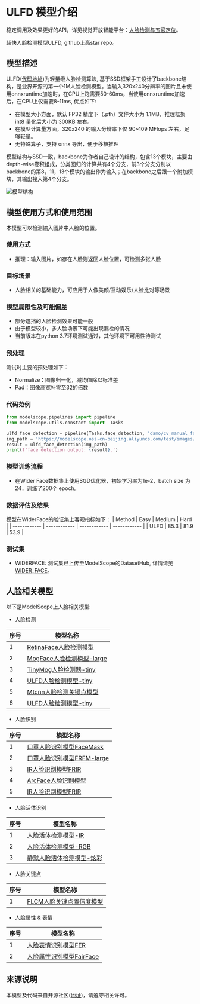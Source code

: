 
# ULFD 模型介绍
稳定调用及效果更好的API，详见视觉开放智能平台：[人脸检测与五官定位](https://vision.aliyun.com/experience/detail?tagName=facebody&children=DetectFace&spm=a2cio.27993362)。

超快人脸检测模型ULFD, github上高star repo。


## 模型描述

ULFD([代码地址](https://github.com/Linzaer/Ultra-Light-Fast-Generic-Face-Detector-1MB))为轻量级人脸检测算法, 基于SSD框架手工设计了backbone结构，是业界开源的第一个1M人脸检测模型。当输入320x240分辨率的图片且未使用onnxruntime加速时，在CPU上跑需要50-60ms，当使用onnxruntime加速后，在CPU上仅需要8-11ms, 优点如下:
- 在模型大小方面，默认 FP32 精度下（.pth）文件大小为 1.1MB，推理框架 int8 量化后大小为 300KB 左右。
- 在模型计算量方面，320x240 的输入分辨率下仅 90~109 MFlops 左右，足够轻量。
- 无特殊算子，支持 onnx 导出，便于移植推理

模型结构与SSD一致，backbone为作者自己设计的结构，包含13个模块，主要由depth-wise卷积组成，分类回归的计算共有4个分支，前3个分支分别以backbone的第8，11，13个模块的输出作为输入；在backbone之后跟一个附加模块，其输出接入第4个分支。

![模型结构](https://modelscope.cn/api/v1/models/damo/cv_manual_face-detection_ulfd/repo?Revision=master&FilePath=ssd.jpg&View=true)

## 模型使用方式和使用范围
本模型可以检测输入图片中人脸的位置。

### 使用方式
- 推理：输入图片，如存在人脸则返回人脸位置，可检测多张人脸


### 目标场景
- 人脸相关的基础能力，可应用于人像美颜/互动娱乐/人脸比对等场景

### 模型局限性及可能偏差
- 部分遮挡的人脸检测效果可能一般
- 由于模型较小，多人脸场景下可能出现漏检的情况
- 当前版本在python 3.7环境测试通过，其他环境下可用性待测试

### 预处理
测试时主要的预处理如下：
- Normalize：图像归一化，减均值除以标准差
- Pad：图像高宽补零至32的倍数

### 代码范例
```python
from modelscope.pipelines import pipeline
from modelscope.utils.constant import  Tasks

ulfd_face_detection = pipeline(Tasks.face_detection, 'damo/cv_manual_face-detection_ulfd')
img_path = 'https://modelscope.oss-cn-beijing.aliyuncs.com/test/images/ulfd_face_detection.jpg'
result = ulfd_face_detection(img_path)
print(f'face detection output: {result}.')
```

### 模型训练流程

- 在Wider Face数据集上使用SGD优化器，初始学习率为1e-2，batch size 为24，训练了200个 epoch。

### 数据评估及结果
模型在WiderFace的验证集上客观指标如下：
| Method | Easy | Medium | Hard |
| ------------ | ------------ | ------------ | ------------ |
| ULFD | 85.3 | 81.9 | 53.9 |

### 测试集
- WIDERFACE: 测试集已上传至ModelScope的DatasetHub, 详情请见[WIDER_FACE](https://modelscope.cn/datasets/shaoxuan/WIDER_FACE)。

## 人脸相关模型

以下是ModelScope上人脸相关模型:

- 人脸检测

| 序号 | 模型名称 |
| ------------ | ------------ |
| 1 | [RetinaFace人脸检测模型](https://modelscope.cn/models/damo/cv_resnet50_face-detection_retinaface/summary) |
| 2 | [MogFace人脸检测模型-large](https://modelscope.cn/models/damo/cv_resnet101_face-detection_cvpr22papermogface/summary) |
| 3 | [TinyMog人脸检测器-tiny](https://modelscope.cn/models/damo/cv_manual_face-detection_tinymog/summary) |
| 4 | [ULFD人脸检测模型-tiny](https://modelscope.cn/models/damo/cv_manual_face-detection_ulfd/summary) |
| 5 | [Mtcnn人脸检测关键点模型](https://modelscope.cn/models/damo/cv_manual_face-detection_mtcnn/summary) |
| 6 | [ULFD人脸检测模型-tiny](https://modelscope.cn/models/damo/cv_manual_face-detection_ulfd/summary) |


- 人脸识别

| 序号 | 模型名称 |
| ------------ | ------------ |
| 1 | [口罩人脸识别模型FaceMask](https://modelscope.cn/models/damo/cv_resnet_face-recognition_facemask/summary) |
| 2 | [口罩人脸识别模型FRFM-large](https://modelscope.cn/models/damo/cv_manual_face-recognition_frfm/summary) |
| 3 | [IR人脸识别模型FRIR](https://modelscope.cn/models/damo/cv_manual_face-recognition_frir/summary) |
| 4 | [ArcFace人脸识别模型](https://modelscope.cn/models/damo/cv_ir50_face-recognition_arcface/summary) |
| 5 | [IR人脸识别模型FRIR](https://modelscope.cn/models/damo/cv_manual_face-recognition_frir/summary) |

- 人脸活体识别

| 序号 | 模型名称 |
| ------------ | ------------ |
| 1 | [人脸活体检测模型-IR](https://modelscope.cn/models/damo/cv_manual_face-liveness_flir/summary) |
| 2 | [人脸活体检测模型-RGB](https://modelscope.cn/models/damo/cv_manual_face-liveness_flrgb/summary) |
| 3 | [静默人脸活体检测模型-炫彩](https://modelscope.cn/models/damo/cv_manual_face-liveness_flxc/summary) |

- 人脸关键点

| 序号 | 模型名称 |
| ------------ | ------------ |
| 1 | [FLCM人脸关键点置信度模型](https://modelscope.cn/models/damo/cv_manual_facial-landmark-confidence_flcm/summary) |

- 人脸属性 & 表情


| 序号 | 模型名称 |
| ------------ | ------------ |
| 1 | [人脸表情识别模型FER](https://modelscope.cn/models/damo/cv_vgg19_facial-expression-recognition_fer/summary) |
| 2 | [人脸属性识别模型FairFace](https://modelscope.cn/models/damo/cv_resnet34_face-attribute-recognition_fairface/summary) |


## 来源说明
本模型及代码来自开源社区([地址](https://github.com/Linzaer/Ultra-Light-Fast-Generic-Face-Detector-1MB))，请遵守相关许可。
